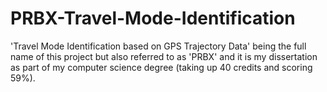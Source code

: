 # PRBX-Travel-Mode-Identification
'Travel Mode Identification based on GPS Trajectory Data' being the full name of this project but also referred to as 'PRBX' and it is my dissertation as part of my computer science degree (taking up 40 credits and scoring 59%).
